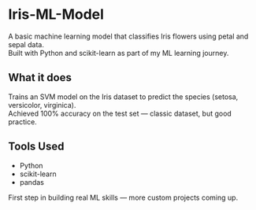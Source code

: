 # Iris-ML-Model

A basic machine learning model that classifies Iris flowers using petal and sepal data.  
Built with Python and scikit-learn as part of my ML learning journey.

##  What it does

Trains an SVM model on the Iris dataset to predict the species (setosa, versicolor, virginica).  
Achieved 100% accuracy on the test set — classic dataset, but good practice.


##  Tools Used

- Python
- scikit-learn
- pandas


First step in building real ML skills — more custom  projects coming up.
